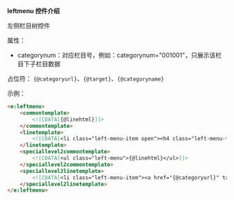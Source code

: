 **leftmenu 控件介绍**

左侧栏目树控件

属性：

- categorynum：对应栏目号，例如：categorynum="001001"，只展示该栏目下子栏目数据 

占位符：
`{@categoryurl}`、`{@target}`、`{@categoryname}`

示例：

```html
<e:leftmenu>
    <commontemplate>
        <![CDATA[{@linehtml}]]>
    </commontemplate>
    <linetemplate>
        <![CDATA[<li class="left-menu-item open"><h4 class="left-menu-tt"><a href="{@categoryurl}" target="{@target}" title="{@categoryname}">{@categoryname}</a></h4>{@subhtml}</li>]]>
    </linetemplate>
    <speciallevel2commontemplate>
        <![CDATA[<ul class="left-menu">{@linehtml}</ul>]]>
    </speciallevel2commontemplate>
    <speciallevel2linetemplate>
        <![CDATA[<li class="left-menu-item"><a href="{@categoryurl}" target="{@target}">{@categoryname}</a></li> ]]>
    </speciallevel2linetemplate>
</e:leftmenu>
```